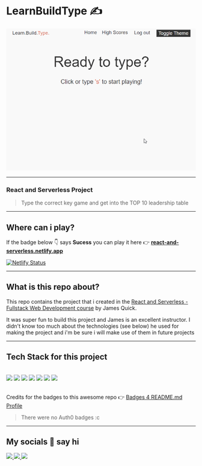 # LearnBuildType ✍

<img src="./LearnBuildType.gif" alt="My Project GIF">

---
### React and Serverless Project
>Type the correct key game and get into the TOP 10 leadership table
---
## Where can i play?

If the badge below 👇 says **Sucess** you can play it here 👉 [**react-and-serverless.netlify.app**](https://react-and-serverless.netlify.app)

[![Netlify Status](https://api.netlify.com/api/v1/badges/f5db6dc8-bbf9-4fdb-b8a0-cb2ea4539f27/deploy-status)](https://app.netlify.com/sites/react-and-serverless/deploys)

---
## What is this repo about?

This repo contains the project that i created in the [React and Serverless - Fullstack Web Development course](https://www.udemy.com/course/react-and-serverless/) by James Quick.

It was super fun to build this project and James is an excellent instructor. I didn't know too much about the technologies (see below) he used for making the project and i'm be sure i will make use of them in future projects

---
## Tech Stack for this project


\
<img src="https://img.shields.io/badge/HTML5-E34F26?style=for-the-badge&logo=html5&logoColor=white" />
<img src="https://img.shields.io/badge/CSS3-1572B6?style=for-the-badge&logo=css3&logoColor=white" />
<img src="https://img.shields.io/badge/JavaScript-323330?style=for-the-badge&logo=javascript&logoColor=F7DF1E" />
<img src="https://img.shields.io/badge/React-20232A?style=for-the-badge&logo=react&logoColor=61DAFB" />
<img src="https://img.shields.io/badge/styled--components-DB7093?style=for-the-badge&logo=styled-components&logoColor=white" />
<img src="https://img.shields.io/badge/Airtable-18BFFF?style=for-the-badge&logo=Airtable&logoColor=white" />
<img src="https://img.shields.io/badge/Netlify-00C7B7?style=for-the-badge&logo=netlify&logoColor=white" />

\
Credits for the badges to this awesome repo 👉 [Badges 4 README.md Profile](https://github.com/alexandresanlim/Badges4-README.md-Profile)

>There were no Auth0 badges :c

---
## My socials 👋 say hi

<p>
    <a href="https://github.com/joardev">
      <img src="https://img.shields.io/badge/Github-100000?style=for-the-badge&logo=github&logoColor=white" />
    </a>
    <a href="https://twitter.com/joardev">
      <img src="https://img.shields.io/badge/Twitter-1DA1F2?style=for-the-badge&logo=twitter&logoColor=white" />
    </a>
    <a href="ttps://www.linkedin.com/in/joardev/">
      <img src="https://img.shields.io/badge/Linkedin-0077B5?style=for-the-badge&logo=linkedin&logoColor=white" />
    </a>
</p>